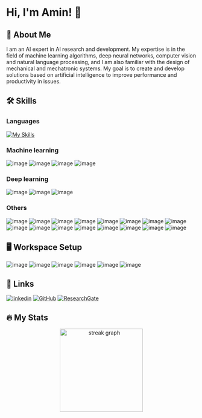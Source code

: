 # Hi, I'm Amin! 👋

## 🚀 About Me

I am an AI expert in AI research and development. My expertise is in the field of machine learning algorithms, deep neural networks, computer vision and natural language processing, and I am also familiar with the design of mechanical and mechatronic systems. My goal is to create and develop solutions based on artificial intelligence to improve performance and productivity in issues.
## 🛠️ Skills
### Languages
 [![My Skills](https://skillicons.dev/icons?i=python,matlab)](https://skillicons.dev)
### Machine learning
![image](https://img.shields.io/badge/NumPy-013243.svg?style=for-the-badge&logo=NumPy&logoColor=white)
![image](https://img.shields.io/badge/Pandas-2C2D72?style=for-the-badge&logo=pandas&logoColor=white)
![image](https://img.shields.io/badge/Matplotlib-239120?style=for-the-badge&logo=Plotly&logoColor=white)
![image](https://img.shields.io/badge/scikit_learn-F7931E?style=for-the-badge&logo=scikit-learn&logoColor=white)
### Deep learning
![image](https://img.shields.io/badge/TensorFlow-FF6F00?style=for-the-badge&logo=TensorFlow&logoColor=white)
![image](https://img.shields.io/badge/Keras-FF0000?style=for-the-badge&logo=keras&logoColor=white)
![image](https://img.shields.io/badge/PyTorch-EE4C2C?style=for-the-badge&logo=pytorch&logoColor=white)

 ### Others
![image](https://img.shields.io/badge/OpenCV-27338e?style=for-the-badge&logo=OpenCV&logoColor=white)
![image](https://img.shields.io/badge/YOLO-00FFFF.svg?style=for-the-badge&logo=YOLO&logoColor=black)
![image](https://img.shields.io/badge/spaCy-09A3D5.svg?style=for-the-badge&logo=spaCy&logoColor=white)
![image](https://img.shields.io/badge/-NLTK-1b67a0?logo=python&logoColor=white&style=for-the-badge)
![image](https://img.shields.io/badge/OpenAI-412991.svg?style=for-the-badge&logo=OpenAI&logoColor=white)
![image](https://img.shields.io/badge/Streamlit-FF4B4B.svg?style=for-the-badge&logo=Streamlit&logoColor=white)
![image](https://img.shields.io/badge/MySQL-4479A1.svg?style=for-the-badge&logo=MySQL&logoColor=white)
![image](https://img.shields.io/badge/PostgreSQL-4169E1.svg?style=for-the-badge&logo=PostgreSQL&logoColor=white)
![image](https://img.shields.io/badge/MongoDB-47A248.svg?style=for-the-badge&logo=MongoDB&logoColor=white)
![image](https://img.shields.io/badge/FastAPI-009688.svg?style=for-the-badge&logo=FastAPI&logoColor=white)
![image](https://img.shields.io/badge/GitHub%20Actions-2088FF.svg?style=for-the-badge&logo=GitHub-Actions&logoColor=white)
![image](https://img.shields.io/badge/Docker-2496ED.svg?style=for-the-badge&logo=Docker&logoColor=white)
![image](https://img.shields.io/badge/Dialogflow-FF9800.svg?style=for-the-badge&logo=Dialogflow&logoColor=white)
![image](https://img.shields.io/badge/Git-F05032.svg?style=for-the-badge&logo=Git&logoColor=white)
![image](https://img.shields.io/badge/Heroku-430098.svg?style=for-the-badge&logo=Heroku&logoColor=white)
![image](https://img.shields.io/badge/-LangChain-32CD32?logo=LangChain&logoColor=white&style=for-the-badge)


## 🖥️ Workspace Setup
![image](https://img.shields.io/badge/Windows%2011-0078D4.svg?style=for-the-badge&logo=Windows-11&logoColor=white)
![image](https://img.shields.io/badge/Intel%20Core_i5_12th-0071C5?style=for-the-badge&logo=intel&logoColor=white)
![image](https://img.shields.io/badge/NVIDIA-GTX1650-76B900?style=for-the-badge&logo=nvidia&logoColor=white)
![image](https://img.shields.io/badge/Jupyter-F37626.svg?style=for-the-badge&logo=Jupyter&logoColor=white)
![image](https://img.shields.io/badge/PyCharm-000000.svg?style=for-the-badge&logo=PyCharm&logoColor=white)
![image](https://img.shields.io/badge/VSCode-0078D4?style=for-the-badge&logo=visual%20studio%20code&logoColor=white)

## 🔗 Links
[![linkedin](https://img.shields.io/badge/linkedin-0A66C2?style=for-the-badge&logo=linkedin&logoColor=white)](https://www.linkedin.com/in/amin-haghdadi)
[![GitHub](https://img.shields.io/badge/GitHub-181717.svg?style=for-the-badge&logo=GitHub&logoColor=white)](https://github.com/AminHaghdadi)
[![ResearchGate](https://img.shields.io/badge/ResearchGate-00CCBB.svg?style=for-the-badge&logo=ResearchGate&logoColor=white)](https://www.researchgate.net/profile/Amin-Haghdadi)


## 🔥 My Stats
<div align="center">
  <img src="https://streak-stats.demolab.com?user=AminHaghdadi&locale=en&mode=daily&theme=dark&hide_border=false&border_radius=5&order=3" height="220" alt="streak graph"  />
</div>


